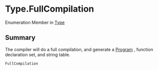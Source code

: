 # Type.FullCompilation

Enumeration Member in [Type](/api/csharp/yarn.compiler.compilationjob.type.md)

## Summary

The compiler will do a full compilation, and
generate a  <a href="yarn.program.md">Program</a> , function declaration set,
and string table.

```csharp
FullCompilation
```

